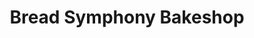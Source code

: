 ---
title: "Bread Symphony Bakeshop"
url: /cagayan-de-oro/bread-symphony-bakeshop/
shop: convenience
---